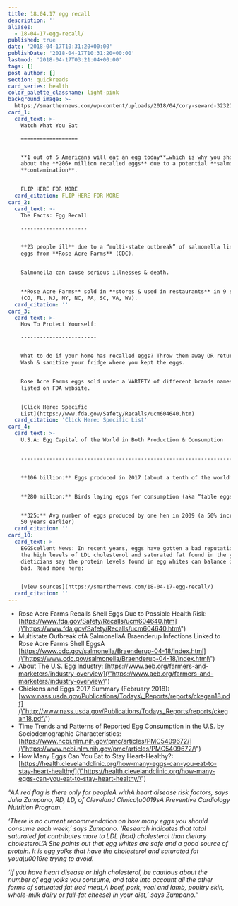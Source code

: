 ```yaml
---
title: 18.04.17 egg recall
description: ''
aliases:
  - 18-04-17-egg-recall/
published: true
date: '2018-04-17T10:31:20+00:00'
publishDate: '2018-04-17T10:31:20+00:00'
lastmod: '2018-04-17T03:21:04+00:00'
tags: []
post_author: []
section: quickreads
card_series: health
color_palette_classname: light-pink
background_image: >-
  https://smarthernews.com/wp-content/uploads/2018/04/cory-seward-32327-unsplash-scaled.jpg
card_1:
  card_text: >-
    Watch What You Eat

    ==================


    **1 out of 5 Americans will eat an egg today**…which is why you should know
    about the **206+ million recalled eggs** due to a potential **salmonella**
    **contamination**.


    FLIP HERE FOR MORE
  card_citation: FLIP HERE FOR MORE
card_2:
  card_text: >-
    The Facts: Egg Recall

    ---------------------


    **23 people ill** due to a “multi-state outbreak” of salmonella linked to
    eggs from **Rose Acre Farms** (CDC).


    Salmonella can cause serious illnesses & death.


    **Rose Acre Farms** sold in **stores & used in restaurants** in 9 states
    (CO, FL, NJ, NY, NC, PA, SC, VA, WV).
  card_citation: ''
card_3:
  card_text: >-
    How To Protect Yourself:

    ------------------------


    What to do if your home has recalled eggs? Throw them away OR return them.
    Wash & sanitize your fridge where you kept the eggs.


    Rose Acre Farms eggs sold under a VARIETY of different brands names all
    listed on FDA website.


    [Click Here: Specific
    List](https://www.fda.gov/Safety/Recalls/ucm604640.htm)
  card_citation: 'Click Here: Specific List'
card_4:
  card_text: >-
    U.S.A: Egg Capital of the World in Both Production & Consumption  


    -------------------------------------------------------------------


    **106 billion:** Eggs produced in 2017 (about a tenth of the world’s supply)


    **280 million:** Birds laying eggs for consumption (aka “table eggs”)


    **325:** Avg number of eggs produced by one hen in 2009 (a 50% increase from
    50 years earlier)
  card_citation: ''
card_10:
  card_text: >-
    EGGScellent News: In recent years, eggs have gotten a bad reputation due to
    the high levels of LDL cholesterol and saturated fat found in the yolks, but
    dieticians say the protein levels found in egg whites can balance out the
    bad. Read more here:


    [view sources](https://smarthernews.com/18-04-17-egg-recall/)
  card_citation: ''
---
```

*   Rose Acre Farms Recalls Shell Eggs Due to Possible Health Risk: [https://www.fda.gov/Safety/Recalls/ucm604640.htm](\"https://www.fda.gov/Safety/Recalls/ucm604640.htm\")
*   Multistate Outbreak ofA SalmonellaA Braenderup Infections Linked to Rose Acre Farms Shell EggsA [https://www.cdc.gov/salmonella/Braenderup-04-18/index.html](\"https://www.cdc.gov/salmonella/Braenderup-04-18/index.html\")
*   About The U.S. Egg Industry: [https://www.aeb.org/farmers-and-marketers/industry-overview](\"https://www.aeb.org/farmers-and-marketers/industry-overview\")
*   Chickens and Eggs 2017 Summary (February 2018): [www.nass.usda.gov/Publications/Todays\_Reports/reports/ckegan18.pdf](\"http://www.nass.usda.gov/Publications/Todays_Reports/reports/ckegan18.pdf\")
*   Time Trends and Patterns of Reported Egg Consumption in the U.S. by Sociodemographic Characteristics: [https://www.ncbi.nlm.nih.gov/pmc/articles/PMC5409672/](\"https://www.ncbi.nlm.nih.gov/pmc/articles/PMC5409672/\")
*   How Many Eggs Can You Eat to Stay Heart-Healthy?: [https://health.clevelandclinic.org/how-many-eggs-can-you-eat-to-stay-heart-healthy/](\"https://health.clevelandclinic.org/how-many-eggs-can-you-eat-to-stay-heart-healthy/\")

_“AA red flag is there only for peopleA withA heart disease risk factors, says Julia Zumpano, RD, LD, of Cleveland Clinica\\u0019sA Preventive Cardiology Nutrition Program._

_‘There is no current recommendation on how many eggs you should consume each week,’ says Zumpano. ‘Research indicates that total saturated fat contributes more to LDL (bad) cholesterol than dietary cholesterol.’A She points out that egg whites are safe and a good source of protein. It is egg yolks that have the cholesterol and saturated fat youa\\u0019re trying to avoid._

_‘If you have heart disease or high cholesterol, be cautious about the number of egg yolks you consume, and take into account all the other forms of saturated fat (red meat,A beef, pork, veal and lamb, poultry skin, whole-milk dairy or full-fat cheese) in your diet,’ says Zumpano.”_